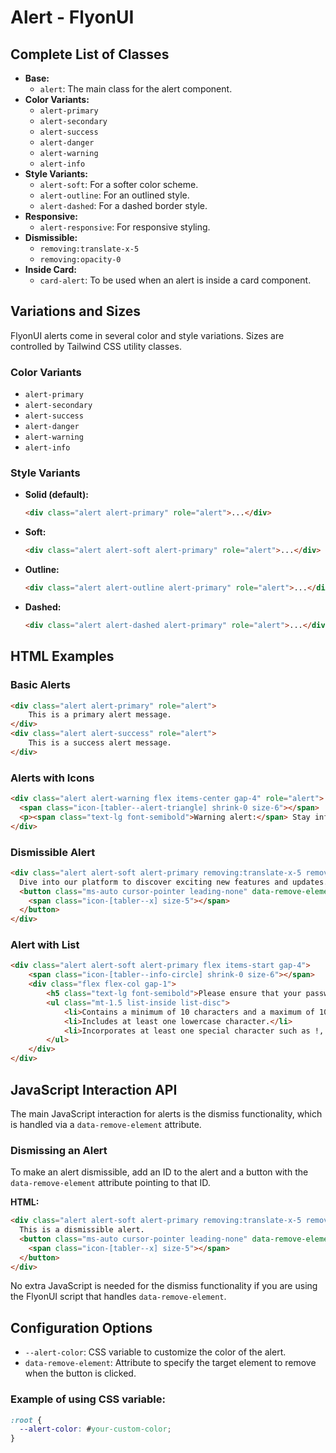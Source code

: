 # Alert - FlyonUI

## Complete List of Classes
- **Base:**
  - `alert`: The main class for the alert component.
- **Color Variants:**
  - `alert-primary`
  - `alert-secondary`
  - `alert-success`
  - `alert-danger`
  - `alert-warning`
  - `alert-info`
- **Style Variants:**
  - `alert-soft`: For a softer color scheme.
  - `alert-outline`: For an outlined style.
  - `alert-dashed`: For a dashed border style.
- **Responsive:**
  - `alert-responsive`: For responsive styling.
- **Dismissible:**
  - `removing:translate-x-5`
  - `removing:opacity-0`
- **Inside Card:**
  - `card-alert`: To be used when an alert is inside a card component.

## Variations and Sizes
FlyonUI alerts come in several color and style variations. Sizes are controlled by Tailwind CSS utility classes.

### Color Variants
- `alert-primary`
- `alert-secondary`
- `alert-success`
- `alert-danger`
- `alert-warning`
- `alert-info`

### Style Variants
- **Solid (default):**
  ```html
  <div class="alert alert-primary" role="alert">...</div>
  ```
- **Soft:**
  ```html
  <div class="alert alert-soft alert-primary" role="alert">...</div>
  ```
- **Outline:**
  ```html
  <div class="alert alert-outline alert-primary" role="alert">...</div>
  ```
- **Dashed:**
  ```html
  <div class="alert alert-dashed alert-primary" role="alert">...</div>
  ```

## HTML Examples
### Basic Alerts
```html
<div class="alert alert-primary" role="alert">
    This is a primary alert message.
</div>
<div class="alert alert-success" role="alert">
    This is a success alert message.
</div>
```

### Alerts with Icons
```html
<div class="alert alert-warning flex items-center gap-4" role="alert">
  <span class="icon-[tabler--alert-triangle] shrink-0 size-6"></span>
  <p><span class="text-lg font-semibold">Warning alert:</span> Stay informed about the latest updates and upcoming events.</p>
</div>
```

### Dismissible Alert
```html
<div class="alert alert-soft alert-primary removing:translate-x-5 removing:opacity-0 flex items-center gap-4 transition duration-300 ease-in-out" role="alert" id="dismiss-alert">
  Dive into our platform to discover exciting new features and updates.
  <button class="ms-auto cursor-pointer leading-none" data-remove-element="#dismiss-alert" aria-label="Close Button">
    <span class="icon-[tabler--x] size-5"></span>
  </button>
</div>
```

### Alert with List
```html
<div class="alert alert-soft alert-primary flex items-start gap-4">
    <span class="icon-[tabler--info-circle] shrink-0 size-6"></span>
    <div class="flex flex-col gap-1">
        <h5 class="text-lg font-semibold">Please ensure that your password meets the following requirements:</h5>
        <ul class="mt-1.5 list-inside list-disc">
            <li>Contains a minimum of 10 characters and a maximum of 100 characters.</li>
            <li>Includes at least one lowercase character.</li>
            <li>Incorporates at least one special character such as !, @, #, or ?.</li>
        </ul>
    </div>
</div>
```

## JavaScript Interaction API
The main JavaScript interaction for alerts is the dismiss functionality, which is handled via a `data-remove-element` attribute.

### Dismissing an Alert
To make an alert dismissible, add an ID to the alert and a button with the `data-remove-element` attribute pointing to that ID.

**HTML:**
```html
<div class="alert alert-soft alert-primary removing:translate-x-5 removing:opacity-0 flex items-center gap-4 transition duration-300 ease-in-out" role="alert" id="dismiss-alert-example">
  This is a dismissible alert.
  <button class="ms-auto cursor-pointer leading-none" data-remove-element="#dismiss-alert-example" aria-label="Close Button">
    <span class="icon-[tabler--x] size-5"></span>
  </button>
</div>
```
No extra JavaScript is needed for the dismiss functionality if you are using the FlyonUI script that handles `data-remove-element`.

## Configuration Options
- `--alert-color`: CSS variable to customize the color of the alert.
- `data-remove-element`: Attribute to specify the target element to remove when the button is clicked.

### Example of using CSS variable:
```css
:root {
  --alert-color: #your-custom-color;
}